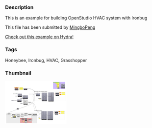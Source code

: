 ### Description 
This is an example for building OpenStudio HVAC system with Ironbug

This file has been submitted by [MingboPeng](https://github.com/MingboPeng)

[Check out this example on Hydra!](http://hydrashare.github.io/hydra/viewer?owner=MingboPeng&fork=hydra&id=Ironbug_HVAC_01_PTAC)
### Tags 
Honeybee, Ironbug, HVAC, Grasshopper
### Thumbnail 
![Screenshot](https://raw.githubusercontent.com/MingboPeng/hydra/master/Ironbug_HVAC_01_PTAC/thumbnail.png)
